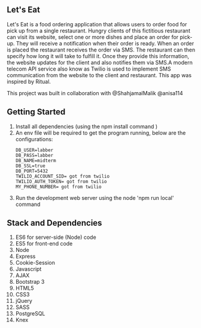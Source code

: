 ## Let's Eat
Let's Eat is a food ordering application that allows users to order food for pick up from a single restaurant. Hungry clients of this fictitious restaurant can visit its website, select one or more dishes and place an order for pick-up. They will receive a notification when their order is ready. When an order is placed the restaurant receives the order via SMS. The restaurant can then specify how long it will take to fulfill it. Once they provide this information, the website updates for the client and also notifies them via SMS.A modern telecom API service also know as Twilio is used to implement SMS communication from the website to the client and restaurant. This app was inspired by Ritual.

This project was built in collaboration with @ShahjamalMalik @anisa114

## Getting Started
1. Install all dependencies (using the npm install command )
2. An env file will be required to get the program running, below are the configurations:  
    ```DB_HOST=localhost
    DB_USER=labber
    DB_PASS=labber
    DB_NAME=midterm
    DB_SSL=true
    DB_PORT=5432
    TWILIO_ACCOUNT_SID= got from twilio
    TWILIO_AUTH_TOKEN= got from twilio
    MY_PHONE_NUMBER= got from twilio 
3. Run the development web server using the node 'npm run local' command

## Stack and Dependencies
1. ES6 for server-side (Node) code
2. ES5 for front-end code
3. Node
4. Express
5. Cookie-Session
6. Javascript
7. AJAX 
8. Bootstrap 3
9. HTML5
10. CSS3
11. jQuery
12. SASS 
13. PostgreSQL
14. Knex
